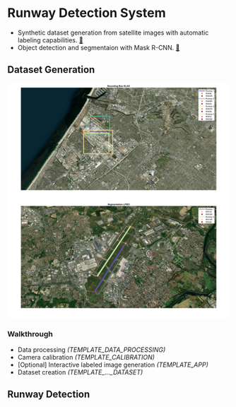 # Runway Detection System 
 - Synthetic dataset generation from satellite images with automatic labeling capabilities. [&#128279;](#dataset-generation)
 - Object detection and segmentaion with Mask R-CNN. [&#x1F517;](#runway-detection)

## Dataset Generation 
![Object detection](Dataset_Generator/Media/demo_localization.png "Object detection")
![Instance segmentation](Dataset_Generator/Media/demo_segmentation.png "Instance segmentation")

### Walkthrough 
* Data processing *(TEMPLATE_DATA_PROCESSING)*
* Camera calibration *(TEMPLATE_CALIBRATION)*
* [Optional] Interactive labeled image generation *(TEMPLATE_APP)*
* Dataset creation *(TEMPLATE_..._DATASET)*

## Runway Detection
